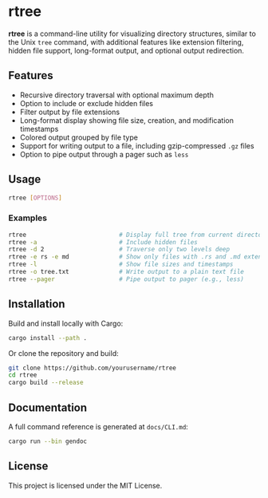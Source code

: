 # rtree

**rtree** is a command-line utility for visualizing directory structures, similar to the Unix `tree` command, with additional features like extension filtering, hidden file support, long-format output, and optional output redirection.

## Features

- Recursive directory traversal with optional maximum depth
- Option to include or exclude hidden files
- Filter output by file extensions
- Long-format display showing file size, creation, and modification timestamps
- Colored output grouped by file type
- Support for writing output to a file, including gzip-compressed `.gz` files
- Option to pipe output through a pager such as `less`

## Usage

```bash
rtree [OPTIONS]
````

### Examples

```bash
rtree                          # Display full tree from current directory
rtree -a                       # Include hidden files
rtree -d 2                     # Traverse only two levels deep
rtree -e rs -e md              # Show only files with .rs and .md extensions
rtree -l                       # Show file sizes and timestamps
rtree -o tree.txt              # Write output to a plain text file
rtree --pager                  # Pipe output to pager (e.g., less)
```

## Installation

Build and install locally with Cargo:

```bash
cargo install --path .
```

Or clone the repository and build:

```bash
git clone https://github.com/yourusername/rtree
cd rtree
cargo build --release
```

## Documentation

A full command reference is generated at `docs/CLI.md`:

```bash
cargo run --bin gendoc
```

## License

This project is licensed under the MIT License.

